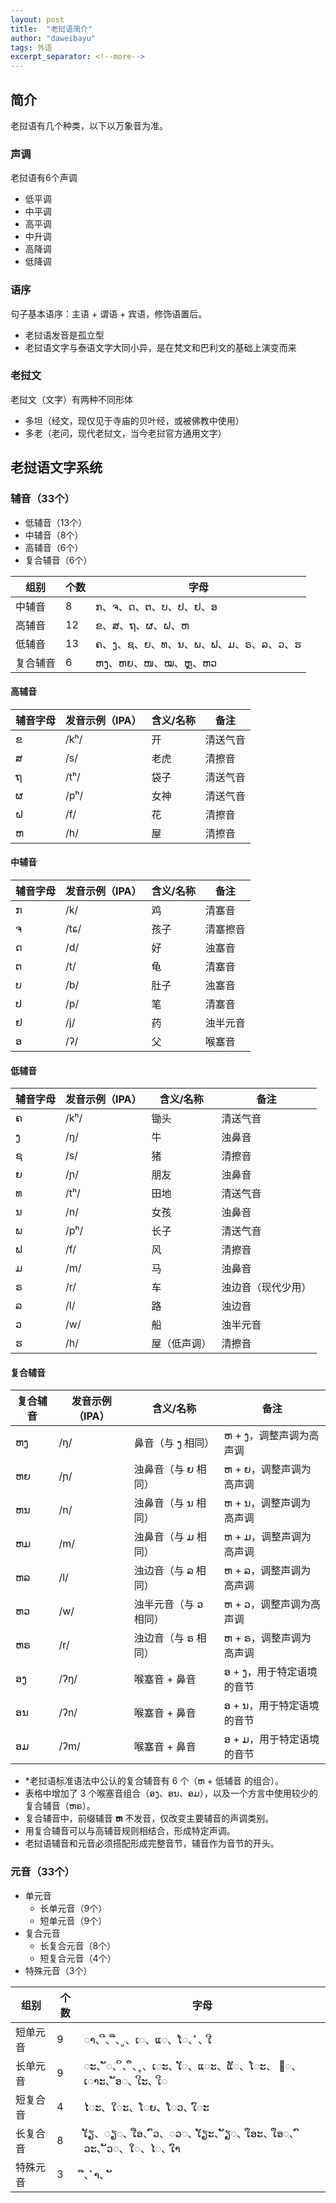 ```yaml
---
layout: post
title:  "老挝语简介"
author: "daweibayu"
tags: 外语
excerpt_separator: <!--more-->
---
```


<!--more-->


## 简介

老挝语有几个种类，以下以万象音为准。

### 声调

老挝语有6个声调

* 低平调
* 中平调
* 高平调
* 中升调
* 高降调
* 低降调

### 语序

句子基本语序：主语 + 谓语 + 宾语，修饰语置后。

* 老挝语发音是孤立型
* 老挝语文字与泰语文字大同小异，是在梵文和巴利文的基础上演变而来


### 老挝文

老挝文（文字）有两种不同形体  
* 多坦（经文，现仅见于寺庙的贝叶经，或被佛教中使用）
* 多老（老问，现代老挝文，当今老挝官方通用文字）


## 老挝语文字系统

### 辅音（33个）

* 低辅音（13个）
* 中辅音（8个）
* 高辅音（6个）
* 复合辅音（6个）



| 组别 | 个数 | 字母   |
|----------|-----------------|--------------|
| 中辅音 | 8 | ກ、ຈ、ດ、ຕ、ບ、ປ、ຢ、ອ|
| 高辅音 | 12 | ຂ、ສ、ຖ、ຜ、ຝ、ຫ |
| 低辅音 | 13 | ຄ、ງ、ຊ、ຍ、ທ、ນ、ພ、ຟ、ມ、ຣ、ລ、ວ、ຮ |
| 复合辅音 | 6 | ຫງ、ຫຍ、ໜ、ໝ、ຫຼ、ຫວ |


#### 高辅音

| 辅音字母 | 发音示例（IPA） | 含义/名称    | 备注                 |
|----------|-----------------|--------------|----------------------|
| ຂ       | /kʰ/            | 开           | 清送气音             |
| ສ       | /s/             | 老虎         | 清擦音               |
| ຖ       | /tʰ/            | 袋子         | 清送气音             |
| ຜ       | /pʰ/            | 女神         | 清送气音             |
| ຝ       | /f/             | 花           | 清擦音               |
| ຫ       | /h/             | 屋           | 清擦音               |


#### 中辅音

| 辅音字母 | 发音示例（IPA） | 含义/名称    | 备注                 |
|----------|-----------------|--------------|----------------------|
| ກ       | /k/             | 鸡           | 清塞音               |
| ຈ       | /tɕ/            | 孩子         | 清塞擦音             |
| ດ       | /d/             | 好           | 浊塞音               |
| ຕ       | /t/             | 龟           | 清塞音               |
| ບ       | /b/             | 肚子         | 浊塞音               |
| ປ       | /p/             | 笔           | 清塞音               |
| ຢ       | /j/             | 药           | 浊半元音             |
| ອ       | /ʔ/             | 父           | 喉塞音               |


#### 低辅音

| 辅音字母 | 发音示例（IPA） | 含义/名称    | 备注                 |
|----------|-----------------|--------------|----------------------|
| ຄ       | /kʰ/            | 锄头         | 清送气音             |
| ງ       | /ŋ/             | 牛           | 浊鼻音               |
| ຊ       | /s/             | 猪           | 清擦音               |
| ຍ       | /ɲ/             | 朋友         | 浊鼻音               |
| ທ       | /tʰ/            | 田地         | 清送气音             |
| ນ       | /n/             | 女孩         | 浊鼻音               |
| ພ       | /pʰ/            | 长子         | 清送气音             |
| ຟ       | /f/             | 风           | 清擦音               |
| ມ       | /m/             | 马           | 浊鼻音               |
| ຣ       | /r/             | 车           | 浊边音（现代少用）   |
| ລ       | /l/             | 路           | 浊边音               |
| ວ       | /w/             | 船           | 浊半元音             |
| ຮ       | /h/             | 屋（低声调） | 清擦音               |


#### 复合辅音

| 复合辅音 | 发音示例（IPA） | 含义/名称           | 备注                         |
|----------|-----------------|---------------------|------------------------------|
| ຫງ      | /ŋ/             | 鼻音（与 ງ 相同）   | ຫ + ງ，调整声调为高声调      |
| ຫຍ      | /ɲ/             | 浊鼻音（与 ຍ 相同） | ຫ + ຍ，调整声调为高声调      |
| ຫນ      | /n/             | 浊鼻音（与 ນ 相同） | ຫ + ນ，调整声调为高声调      |
| ຫມ      | /m/             | 浊鼻音（与 ມ 相同） | ຫ + ມ，调整声调为高声调      |
| ຫລ      | /l/             | 浊边音（与 ລ 相同） | ຫ + ລ，调整声调为高声调      |
| ຫວ      | /w/             | 浊半元音（与 ວ 相同）| ຫ + ວ，调整声调为高声调     |
| ຫຣ      | /r/             | 浊边音（与 ຣ 相同） | ຫ + ຣ，调整声调为高声调      |
| ອງ      | /ʔŋ/            | 喉塞音 + 鼻音       | ອ + ງ，用于特定语境的音节    |
| ອນ      | /ʔn/            | 喉塞音 + 鼻音       | ອ + ນ，用于特定语境的音节    |
| ອມ      | /ʔm/            | 喉塞音 + 鼻音       | ອ + ມ，用于特定语境的音节    |


* *老挝语标准语法中公认的复合辅音有 6 个（ຫ + 低辅音 的组合）。
* 表格中增加了 3 个喉塞音组合（ອງ、ອນ、ອມ），以及一个方言中使用较少的复合辅音（ຫຣ）。
* 复合辅音中，前缀辅音 **ຫ** 不发音，仅改变主要辅音的声调类别。  
* 用复合辅音可以与高辅音规则相结合，形成特定声调。
* 老挝语辅音和元音必须搭配形成完整音节，辅音作为音节的开头。


### 元音（33个）


* 单元音
	* 长单元音（9个）
	* 短单元音（9个）
* 复合元音
	* 长复合元音（8个）
	* 短复合元音（4个）
* 特殊元音（3个）

| 组别 | 个数 | 字母   |
|----------|-----------------|--------------|
| 短单元音 | 9 | ◌າ、ີ、ື、ູ、ເ◌、ແ◌、ໂ◌、ໍ、ເີ |
| 长单元音 | 9 | ◌ະ、ັ◌、ິ、ຶ、ຸ、ເ◌ະ、ເັ◌、ແ◌ະ、ແັ◌、ໂ◌ະ、 ໻◌、ເ◌າະ、ັອ◌、ເິະ、ເິ◌ |
| 短复合音 | 4 | ໄ◌ະ、ໃ◌ະ、ໂ◌ຍ、ໂ◌ວ、ເົ◌ະ |
| 长复合音 | 8 |  ເັຽ、◌ຽ◌、ເືອ、ົວ、◌ວ◌、ເັຽະ、ັຽ◌、ເຶອະ、ເຶອ◌、ົວະ、ັວ◌、ໃ◌、ໄ◌、ເົາ |
| 特殊元音 | 3 |  ໊、ຳ、 ັ |

